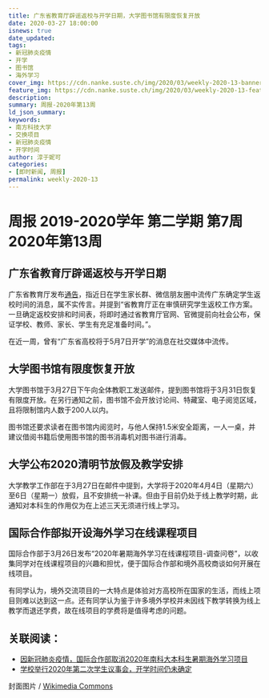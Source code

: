 ```yaml
---
title: 广东省教育厅辟谣返校与开学日期，大学图书馆有限度恢复开放
date: 2020-03-27 18:00:00
isnews: true
date_updated:
tags:
- 新冠肺炎疫情
- 开学
- 图书馆
- 海外学习
cover_img: https://cdn.nanke.suste.ch/img/2020/03/weekly-2020-13-banner-scaled.jpg
feature_img: https://cdn.nanke.suste.ch/img/2020/03/weekly-2020-13-feature.jpg
description:
summary: 周报-2020年第13周
ld_json_summary:
keywords:
- 南方科技大学
- 交换项目
- 新冠肺炎疫情
- 开学时间
author: 淳于妮可
categories:
- [即时新闻, 周报]
permalink: weekly-2020-13
---
```

# 周报 2019-2020学年 第二学期 第7周 2020年第13周
## 广东省教育厅辟谣返校与开学日期

广东省教育厅发布[通告](http://edu.gd.gov.cn/zxzx/zyjyxd/zydt/content/post_2951374.html)，指近日在学生家长群、微信朋友圈中流传广东确定学生返校时间的消息，属不实传言。并提到“省教育厅正在审慎研究学生返校工作方案。一旦确定返校安排和时间表，将即时通过省教育厅官网、官微提前向社会公布，保证学校、教师、家长、学生有充足准备时间。”。

在近一周，曾有“广东省高校将于5月7日开学”的消息在社交媒体中流传。

## 大学图书馆有限度恢复开放

大学图书馆于3月27日下午向全体教职工发送邮件，提到图书馆将于3月31日恢复有限度开放。在另行通知之前，图书馆不会开放讨论间、特藏室、电子阅览区域，且将限制馆内人数于200人以内。

图书馆还要求读者在图书馆内阅览时，与他人保持1.5米安全距离，一人一桌，并建议借阅书籍后使用图书馆的图书消毒机对图书进行消毒。

## 大学公布2020清明节放假及教学安排

大学教学工作部在于3月27日在邮件中提到，大学将于2020年4月4日（星期六）至6日（星期一）放假，且不安排统一补课。但由于目前仍处于线上教学时期，此通知对本科生的作用仅为在上述三天无须进行线上学习。

## 国际合作部拟开设海外学习在线课程项目

国际合作部于3月26日发布“2020年暑期海外学习在线课程项目-调查问卷”，以收集同学对在线课程项目的兴趣和担忧，便于国际合作部和境外高校商谈如何开展在线项目。

有同学认为，境外交流项目的一大特点是体验对方高校所在国家的生活，而线上项目则难以达到这一点。还有同学认为鉴于许多境外学校并未因线下教学转换为线上教学而退还学费，故在线项目的学费将是值得考虑的问题。

## 关联阅读：
- [因新冠肺炎疫情，国际合作部取消2020年南科大本科生暑期海外学习项目](/2020/03/19/sustech-2020-summer-exchange-program-canceled/)
- [学校举行2020年第二次学生议事会，开学时间仍未确定](/2020/03/13/sustech-student-council/)

封面图片 / [Wikimedia Commons](https://commons.wikimedia.org/wiki/File:Night_of_SUSTech.jpg)
